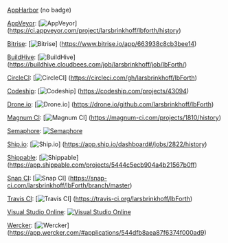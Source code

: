 [AppHarbor](https://appharbor.com/applications/lbforth) (no badge)

[AppVeyor](http://appveyor.com/):
[![AppVeyor](https://ci.appveyor.com/api/projects/status/r8wuvf0n0obp3n14)]
(https://ci.appveyor.com/project/larsbrinkhoff/lbforth/history)

[Bitrise](http://bitrise.io/):
[![Bitrise](https://www.bitrise.io/app/663938c8cb3bee14.svg?token=34FFBj3CLaI1yWXqou5JEg&branch=master)]
(https://www.bitrise.io/app/663938c8cb3bee14)

[BuildHive](http://buildhive.cloudbees.com/):
[![BuildHive](https://buildhive.cloudbees.com/job/larsbrinkhoff/job/lbForth/badge/icon)]
(https://buildhive.cloudbees.com/job/larsbrinkhoff/job/lbForth/)

[CircleCI](http://circleci.com/):
[![CircleCI](https://circleci.com/gh/larsbrinkhoff/lbForth.svg?style=svg)]
(https://circleci.com/gh/larsbrinkhoff/lbForth)

[Codeship](http://codeship.io/):
[![Codeship](https://www.codeship.io/projects/625b1e20-3cdd-0132-2ca6-12c33aebd1cb/status?branch=master)]
(https://codeship.com/projects/43094)

[Drone.io](http://drone.io/):
[![Drone.io](https://drone.io/github.com/larsbrinkhoff/lbForth/status.png)]
(https://drone.io/github.com/larsbrinkhoff/lbForth)

[Magnum CI](http://magnum-ci.com/):
[![Magnum CI](https://magnum-ci.com/status/96ffb83fa700f069024921b0702e76ff.png)]
(https://magnum-ci.com/projects/1810/history)

[Semaphore](http://semaphoreci.com/):
[![Semaphore](https://semaphoreci.com/api/v1/projects/726d1f9e-ae3a-4ef6-b109-39b2eeef14b1/531496/badge.svg)](https://semaphoreci.com/larsbrinkhoff/lbforth)

[Ship.io](http://ship.io/):
[![Ship.io](https://app.ship.io/jobs/7oIHDz28rgdvceSO/build_status.png)]
(https://app.ship.io/dashboard#/jobs/2822/history)

[Shippable](http://shippable.com/):
[![Shippable](https://api.shippable.com/projects/5444c5ecb904a4b21567b0ff/badge?branchName=master)]
(https://app.shippable.com/projects/5444c5ecb904a4b21567b0ff)

[Snap CI](http://snap-ci.com/):
[![Snap CI](https://snap-ci.com/larsbrinkhoff/lbForth/branch/master/build_image)]
(https://snap-ci.com/larsbrinkhoff/lbForth/branch/master)

[Travis CI](http://travis-ci.org/):
[![Travis CI](https://travis-ci.org/larsbrinkhoff/lbForth.svg?branch=master)]
(https://travis-ci.org/larsbrinkhoff/lbForth)

[Visual Studio Online](http://visualstudio.com/):
[![Visual Studio Online](https://larsbrinkhoff.visualstudio.com/DefaultCollection/_apis/public/build/definitions/953a34b9-5966-4923-a48a-c41874cfb5f5/1/badge)](https://larsbrinkhoff.visualstudio.com/DefaultCollection/lbForth/_build)

[Wercker](http://wercker.com/):
[![Wercker](https://app.wercker.com/status/aedf010f682b5b530075e24d9446da26)]
(https://app.wercker.com/#applications/544dfb8aea87f6374f000ad9)
